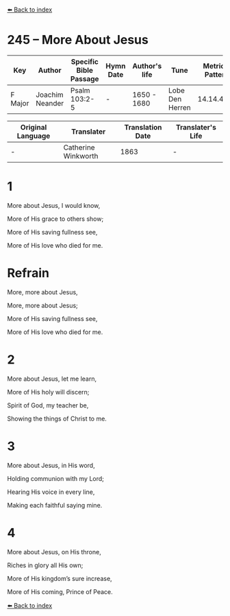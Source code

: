 [⬅️ Back to index](../README.md)

# 245 – More About Jesus

Key | Author   | Specific Bible Passage     |Hymn Date |Author's life |Tune |Metrical Pattern   |Composer/Source                                                                                        
-- | --------- | ---------------------------|----------|--------------|-----|-------------------|-------------   
F Major  | Joachim Neander      | Psalm 103:2-5 | -  | 1650 - 1680 | Lobe Den Herren | 14.14.4.7.8 | Chorale Book for England, 1863 

Original Language | Translater | Translation Date   | Translater's Life     
----------------- | --------- | --------------------|-------------   
\-  | Catherine Winkworth      | 1863 | -  | 1827 - 1878 



# 1

More about Jesus, I would know,

More of His grace to others show;

More of His saving fullness see,

More of His love who died for me.



# Refrain

More, more about Jesus,

More, more about Jesus;

More of His saving fullness see,

More of His love who died for me.



# 2

More about Jesus, let me learn,

More of His holy will discern;

Spirit of God, my teacher be,

Showing the things of Christ to me.



# 3

More about Jesus, in His word,

Holding communion with my Lord;

Hearing His voice in every line,

Making each faithful saying mine.



# 4

More about Jesus, on His throne,

Riches in glory all His own;

More of His kingdom’s sure increase,

More of His coming, Prince of Peace.

[⬅️ Back to index](../README.md)
